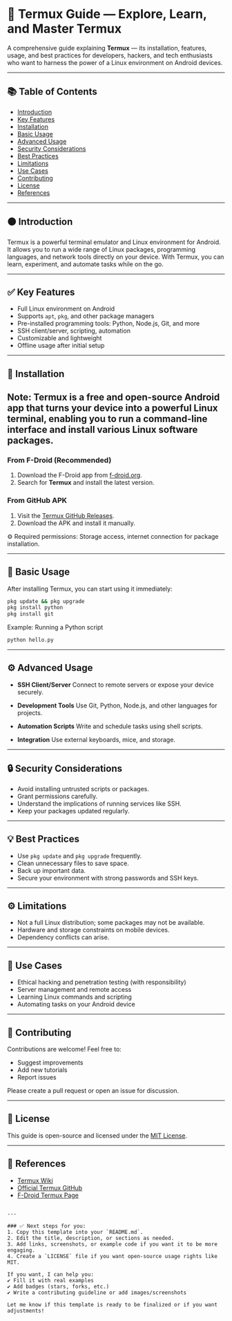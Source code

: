 # 📱 Termux Guide — Explore, Learn, and Master Termux

A comprehensive guide explaining **Termux** — its installation, features, usage, and best practices for developers, hackers, and tech enthusiasts who want to harness the power of a Linux environment on Android devices.

---

## 📚 Table of Contents
- [Introduction](#-introduction)
- [Key Features](#key-features)
- [Installation](#installation)
- [Basic Usage](#basic-usage)
- [Advanced Usage](#advanced-usage)
- [Security Considerations](#security-considerations)
- [Best Practices](#best-practices)
- [Limitations](#limitations)
- [Use Cases](#use-cases)
- [Contributing](#contributing)
- [License](#license)
- [References](#references)

---

## 🟠 Introduction

Termux is a powerful terminal emulator and Linux environment for Android. It allows you to run a wide range of Linux packages, programming languages, and network tools directly on your device. With Termux, you can learn, experiment, and automate tasks while on the go.

---

## ✅ Key Features

- Full Linux environment on Android
- Supports `apt`, `pkg`, and other package managers
- Pre-installed programming tools: Python, Node.js, Git, and more
- SSH client/server, scripting, automation
- Customizable and lightweight
- Offline usage after initial setup

---

## 🚀 Installation
## Note: Termux is a free and open-source Android app that turns your device into a powerful Linux terminal, enabling you to run a command-line interface and install various Linux software packages.
### From F-Droid (Recommended)
1. Download the F-Droid app from [f-droid.org](https://f-droid.org).
2. Search for **Termux** and install the latest version.

### From GitHub APK
1. Visit the [Termux GitHub Releases](https://github.com/termux/termux-app/releases).
2. Download the APK and install it manually.

⚙ Required permissions: Storage access, internet connection for package installation.

---

## 📂 Basic Usage

After installing Termux, you can start using it immediately:

```bash
pkg update && pkg upgrade
pkg install python
pkg install git
````

Example: Running a Python script

```bash
python hello.py
```

---

## ⚙ Advanced Usage

* **SSH Client/Server**
  Connect to remote servers or expose your device securely.

* **Development Tools**
  Use Git, Python, Node.js, and other languages for projects.

* **Automation Scripts**
  Write and schedule tasks using shell scripts.

* **Integration**
  Use external keyboards, mice, and storage.

---

## 🔒 Security Considerations

* Avoid installing untrusted scripts or packages.
* Grant permissions carefully.
* Understand the implications of running services like SSH.
* Keep your packages updated regularly.

---

## 💡 Best Practices

* Use `pkg update` and `pkg upgrade` frequently.
* Clean unnecessary files to save space.
* Back up important data.
* Secure your environment with strong passwords and SSH keys.

---

## ⚙ Limitations

* Not a full Linux distribution; some packages may not be available.
* Hardware and storage constraints on mobile devices.
* Dependency conflicts can arise.

---

## 💼 Use Cases

* Ethical hacking and penetration testing (with responsibility)
* Server management and remote access
* Learning Linux commands and scripting
* Automating tasks on your Android device

---

## 🤝 Contributing

Contributions are welcome!
Feel free to:

* Suggest improvements
* Add new tutorials
* Report issues

Please create a pull request or open an issue for discussion.

---

## 📄 License

This guide is open-source and licensed under the [MIT License](LICENSE).

---

## 🔗 References

* [Termux Wiki](https://wiki.termux.com)
* [Official Termux GitHub](https://github.com/termux)
* [F-Droid Termux Page](https://f-droid.org/en/packages/com.termux/)

```

---

### ✅ Next steps for you:
1. Copy this template into your `README.md`.
2. Edit the title, description, or sections as needed.
3. Add links, screenshots, or example code if you want it to be more engaging.
4. Create a `LICENSE` file if you want open-source usage rights like MIT.

If you want, I can help you:
✔ Fill it with real examples  
✔ Add badges (stars, forks, etc.)  
✔ Write a contributing guideline or add images/screenshots

Let me know if this template is ready to be finalized or if you want adjustments!
```
